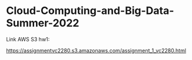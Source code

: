 # Cloud-Computing-and-Big-Data-Summer-2022

Link AWS S3 hw1:

https://assignmentvc2280.s3.amazonaws.com/assignment_1_vc2280.html
